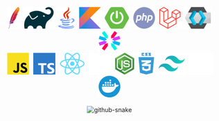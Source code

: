<div align="center">
  <img src="./images/maven.png" />
  <img src="./images/gradle.png" />
  <img src="./images/java.png" />
  <img src="./images/kotlin.png" />
  <img src="./images/springboot.png" />
  <img src="./images/php.png" />
  <img src="./images/laravel.png" />
  <img src="./images/keycloak.png" />
  <img src="./images/jwt.png" />
</div>

<div align="center">
  <img src="./images/javascript.png" />
  <img src="./images/typescript.png" />
  <img src="./images/react.png" />
  <img src="./images/nextjs.png" />
  <img src="./images/nodejs.png" />
  <img src="./images/css3.png" />
  <img src="./images/tailwind-css.png" />
  <img src="./images/github.png" />
  <img src="./images/docker.png" />
</div>

<br />

<div align="center">
	<picture>
		<source media="(prefers-color-scheme: dark)" srcset="https://github.com/spring-boot-react/spring-boot-react/blob/output/github-contribution-grid-snake-dark.svg" />
		<source media="(prefers-color-scheme: light)" srcset="https://github.com/spring-boot-react/spring-boot-react/blob/output/github-contribution-grid-snake.svg" />
		<img alt="github-snake" src="https://github.com/spring-boot-react/spring-boot-react/blob/output/github-contribution-grid-snake-dark.svg" />
	</picture>
</div>
